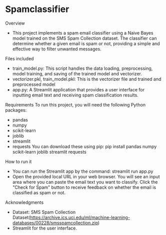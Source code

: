 # Spamclassifier

Overview
- This project implements a spam email classifier using a Naive Bayes model trained on the SMS Spam Collection dataset. The classifier can determine whether a given email is spam or not, providing a simple and effective way to filter unwanted messages.

Files included
- train_model.py: This script handles the data loading, preprocessing, model training, and saving of the trained model and vectorizer.
- vectorizer.pkl, train_model.pkl: This is the vectorizer file and trained and preprocessed model
- app.py: A Streamlit application that provides a user interface for inputting email text and receiving spam classification results.

Requirements
To run this project, you will need the following Python packages:
- pandas
- numpy
- scikit-learn
- joblib
- streamlit
- requests
You can download these using pip:
pip install pandas numpy scikit-learn joblib streamlit requests

How to run it
- You can run the Streamlit app by the command: streamlit run app.py
- Open the provided local URL in your web browser. You will see an input area where you can paste the email text you want to classify.
Click the "Check for Spam" button to receive feedback on whether the email is classified as spam or not.

Acknowledgments
- Dataset: SMS Spam Collection Dataset(https://archive.ics.uci.edu/ml/machine-learning-databases/00228/smsspamcollection.zip)
- Streamlit for the user interface.
